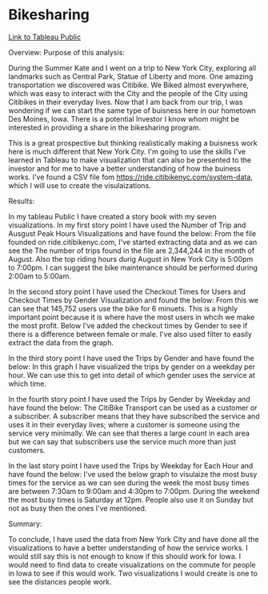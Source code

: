 # Bikesharing

[Link to Tableau Public](https://public.tableau.com/app/profile/hina.mahboob/viz/NYCCitiBIKE/NYCCitiBike?publish=yes) 

Overview:
Purpose of this analysis:

During the Summer Kate and I went on a trip to New York City, exploring all landmarks such as Central Park, Statue of Liberty and more. One amazing transportation we discovered was Citibike. We Biked almost everywhere, which was easy to interact with the City and the people of the City using Citibikes in their everyday lives. Now that I am back from our trip, I was wondering if we can start the same type of buisness here in our hometown Des Moines, Iowa. There is a potential Investor I know whom might be interested in providing a share in the bikesharing program. 

This is a great prospective but thinking realistically making a buisness work here is much different that New York City. I'm going to use the skills I've learned in Tableau to make visualization that can also be presented to the investor and for me to have a better understanding of how the buiness works. I've found a CSV file fom https://ride.citibikenyc.com/system-data, which I will use to create the visulaizations. 

Results: 

In my tableau Public I have created a story book with my seven visualizations.
In my first story point I have used the Number of Trip and Ausgust Peak Hours Visualizations and have found the below:
From the file founded on ride.citibikenyc.com, I've started extracting data and as we can see the The number of trips found in the file are 2,344,244 in the month of August. Also the top riding hours durig August in New York City is 5:00pm to 7:00pm. I can suggest the bike maintenance should be performed during 2:00am to 5:00am. 

In the second story point I have used the Checkout Times for Users and Checkout Times by Gender Visualization and found the below:
From this we can see that 145,752 users use the bike for 6 minuets. This is a highly important point because it is where have the most users in whcih we make the most profit. Below I've added the checkout times by Gender to see if there is a difference between female or male. I've also used filter to easily extract the data from the graph. 

In the third story point I have used the Trips by Gender and have found the below:
In this graph I have visualized the trips by gender on a weekday per hour. We can use this to get into detail of which gender uses the service at which time. 

In the fourth story point I have used the Trips by Gender by Weekday and have found the below:
The CitiBike Transport can be used as a customer or a subscriber. A subscriber means that they have subscribed the service and uses it in their everyday lives; where a customer is someone using the service very minimally. We can see that theres a large count in each area but we can say that subscribers use the service much more than just customers. 

In the last story point I have used the Trips by Weekday for Each Hour and have found the below: 
I've used the below graph to visulaize the most busy times for the service as we can see during the week the most busy times are between 7:30am to 9:00am and 4:30pm to 7:00pm. During the weekend the most busy times is Saturday at 12pm. People also use it on Sunday but not as busy then the ones I've mentioned. 

Summary:

To conclude, I have used the data from New York City and have done all the visualizations to have a better understanding of how the service works. I would still say this is not enough to know if this should work for Iowa. I would need to find data to create visualizations on the commute for people in Iowa to see if this would work. Two visualizations I would create is one to see the distances people work. 
